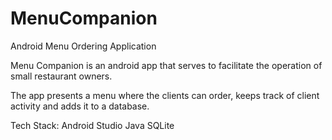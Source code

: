 # MenuCompanion
 Android Menu Ordering Application

Menu Companion is an android app that serves to facilitate the operation of small restaurant owners.

The app presents a menu where the clients can order, keeps track of client activity and adds it to a database.

Tech Stack:
Android Studio
Java
SQLite
